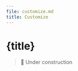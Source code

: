 ```yaml
---
file: customize.md
title: Customize
---
```


<script>
    import {Button} from '$lib'
</script>

# {title}

> 🚧 Under construction
